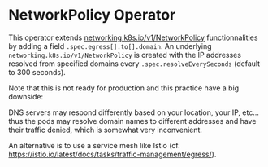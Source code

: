 # NetworkPolicy Operator

This operator extends [networking.k8s.io/v1/NetworkPolicy](https://kubernetes.io/docs/reference/generated/kubernetes-api/v1.19/#networkpolicy-v1-networking-k8s-io) functionnalities by adding a field `.spec.egress[].to[].domain`. An underlying `networking.k8s.io/v1/NetworkPolicy` is created with the IP addresses resolved from specified domains every `.spec.resolveEverySeconds` (default to 300 seconds).

Note that this is not ready for production and this practice have a big downside:

DNS servers may respond differently based on your location, your IP, etc... thus the pods may resolve domain names to different addresses and have their traffic denied, which is somewhat very inconvenient.

An alternative is to use a service mesh like Istio (cf. https://istio.io/latest/docs/tasks/traffic-management/egress/).
